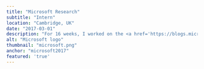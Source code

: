 ```yaml
---
title: "Microsoft Research"
subtitle: "Intern"
location: "Cambridge, UK"
date: "2017-03-01"
description: "For 16 weeks, I worked on the <a href='https://blogs.microsoft.com/transform/feature/emma-can-write-again-thanks-to-prototype-watch-raising-hope-for-parkinsons-disease/'>Emma project</a> mentored by <a href='https://twitter.com/haiyan'>Haiyan Zhang</a> from the <a href='https://hxd.research.microsoft.com/work/'>Human Experience & Design group</a>. I contributed by co-designing and implementing a set of experiments to continue the development of the Emma watch (including the creation of software and hardware solutions)."
alt: "Microsoft logo"
thumbnail: "microsoft.png"
anchor: "microsoft2017"
featured: 'true'
---
```

